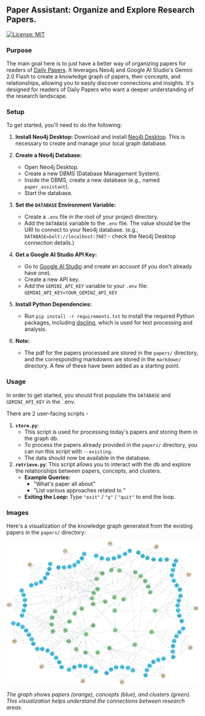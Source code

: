 ## Paper Assistant: Organize and Explore Research Papers.

[![License: MIT](https://img.shields.io/badge/License-MIT-yellow.svg)](https://opensource.org/licenses/MIT)

### Purpose

The main goal here is to just have a better way of organizing papers for readers of [Daily Papers](https://huggingface.co/papers). It leverages Neo4j and Google AI Studio's Gemini 2.0 Flash to create a knowledge graph of papers, their concepts, and relationships, allowing you to easily discover connections and insights.  It's designed for readers of Daily Papers who want a deeper understanding of the research landscape.

### Setup

To get started, you'll need to do the following:
1.  **Install Neo4j Desktop:** Download and install [Neo4j Desktop](https://neo4j.com/download/). This is necessary to create and manage your local graph database.

2.  **Create a Neo4j Database:**
    *   Open Neo4j Desktop.
    *   Create a new DBMS (Database Management System).
    *   Inside the DBMS, create a new database (e.g., named `paper_assistant`).
    *   Start the database.

3.  **Set the `DATABASE` Environment Variable:**
    *   Create a `.env` file in the root of your project directory.
    *   Add the `DATABASE` variable to the `.env` file. The value should be the URI to connect to your Neo4j database. (e.g., `DATABASE=bolt://localhost:7687` - check the Neo4j Desktop connection details.)

4.  **Get a Google AI Studio API Key:**
    *   Go to [Google AI Studio](https://aistudio.google.com/) and create an account (if you don't already have one).
    *   Create a new API key.
    *   Add the `GEMINI_API_KEY` variable to your `.env` file: `GEMINI_API_KEY=YOUR_GEMINI_API_KEY`

5.  **Install Python Dependencies:**
    *   Run `pip install -r requirements.txt` to install the required Python packages, including [docling](https://github.com/DS4SD/docling), which is used for text processing and analysis.

6. **Note:**
    *   The pdf for the papers processed are stored in the `papers/` directory, and the corresponding markdowns are stored in the `markdown/` directory. A few of these have been added as a starting point.

### Usage

In order to get started, you should first populate the `DATABASE` and `GEMINI_API_KEY` in the `.env.

There are 2 user-facing scripts -
1. **`store.py`**:
    *   This script is used for processing today's papers and storing them in the graph db.
    *   To process the papers already provided in the `papers/` directory, you can run this script with `--existing`.
    *   The data should now be available in the database.
2. **`retrieve.py`**: This script allows you to interact with the db and explore the relationships between papers, concepts, and clusters.
    * **Example Queries:**
        * "What's <xyz> paper all about"
        * "List various approaches related to <xyz>"
    * **Exiting the Loop:**  Type `"exit"` / `"q"` / `"quit"` to end the loop.

### Images

Here's a visualization of the knowledge graph generated from the existing papers in the `papers/` directory:

![Graph](graph.png)

*The graph shows papers (orange), concepts (blue), and clusters (green). This visualization helps understand the connections between research areas.*
